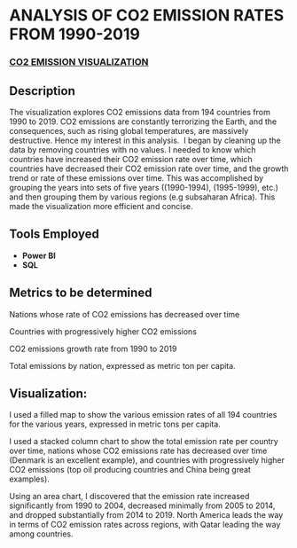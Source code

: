 <h1>ANALYSIS OF CO2 EMISSION RATES FROM 1990-2019</h1>

 ### [CO2 EMISSION VISUALIZATION](https://app.powerbi.com/view?r=eyJrIjoiNjBkYTI4NmQtNzQ1NC00OTBmLTlkOWItYjE0NDYyODZjMzkyIiwidCI6ImVjNGUyZDg4LTI3ODgtNGQ5Yi1hMjE0LTcyZGRhZDU4OGVkNyJ9)

<h2>Description</h2>
The visualization explores CO2 emissions data from 194 countries from 1990 to 2019. CO2 emissions are constantly terrorizing the Earth, and the consequences, such as rising global temperatures, are massively destructive. Hence my interest in this analysis. 
I began by cleaning up the data by removing countries with no values. I needed to know which countries have increased their CO2 emission rate over time, which countries have decreased their CO2 emission rate over time, and the growth trend or rate of these emissions over time.
This was accomplished by grouping the years into sets of five years ((1990-1994), (1995-1999), etc.) and then grouping them by various regions (e.g subsaharan Africa). This made the visualization more efficient and concise.
<br />

<h2>Tools Employed</h2>

- <b>Power BI</b> 
- <b>SQL</b>

<h2>Metrics to be determined </h2>

Nations whose rate of CO2 emissions has decreased over time

Countries with progressively higher CO2 emissions

CO2 emissions growth rate from 1990 to 2019

Total emissions by nation, expressed as metric ton per capita.

<h2>Visualization:</h2>

I used a filled map to show the various emission rates of all 194 countries for the various years, expressed in metric tons per capita.

I used a stacked column chart to show the total emission rate per country over time, nations whose CO2 emissions rate has decreased over time (Denmark is an excellent example), and countries with progressively higher CO2 emissions (top oil producing countries and China being great examples).

Using an area chart, I discovered that the emission rate increased significantly from 1990 to 2004, decreased minimally from 2005 to 2014, and dropped substantially from 2014 to 2019.
North America leads the way in terms of CO2 emission rates across regions, with Qatar leading the way among countries.






